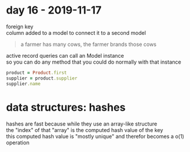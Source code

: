 # day 16 - 2019-11-17

foreign key  
column added to a model to connect it to a second model  

> a farmer has many cows, the farmer brands those cows  

active record queries can call an Model instance  
so you can do any method that you could do normally with that instance  

```ruby  
product = Product.first  
supplier = product.supplier  
supplier.name  
```

# data structures: hashes  

hashes are fast because while they use an array-like structure  
the "index" of that "array" is the computed hash value of the key  
this computed hash value is "mostly unique" and therefor becomes a o(1) operation  